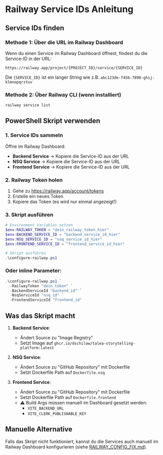 # Railway Service IDs Anleitung

## Service IDs finden

### Methode 1: Über die URL im Railway Dashboard

Wenn du einen Service im Railway Dashboard öffnest, findest du die Service-ID in der URL:

```
https://railway.app/project/{PROJECT_ID}/service/{SERVICE_ID}
```

Die `{SERVICE_ID}` ist ein langer String wie z.B. `abc123de-f456-7890-ghij-klmnopqrstuv`

### Methode 2: Über Railway CLI (wenn installiert)

```bash
railway service list
```

## PowerShell Skript verwenden

### 1. Service IDs sammeln

Öffne im Railway Dashboard:
- **Backend Service** → Kopiere die Service-ID aus der URL
- **NSQ Service** → Kopiere die Service-ID aus der URL
- **Frontend Service** → Kopiere die Service-ID aus der URL

### 2. Railway Token holen

1. Gehe zu https://railway.app/account/tokens
2. Erstelle ein neues Token
3. Kopiere das Token (es wird nur einmal angezeigt!)

### 3. Skript ausführen

```powershell
# Environment Variables setzen
$env:RAILWAY_TOKEN = "dein_railway_token_hier"
$env:BACKEND_SERVICE_ID = "backend_service_id_hier"
$env:NSQ_SERVICE_ID = "nsq_service_id_hier"
$env:FRONTEND_SERVICE_ID = "frontend_service_id_hier"

# Skript ausführen
.\configure-railway.ps1
```

### Oder inline Parameter:

```powershell
.\configure-railway.ps1 `
  -RailwayToken "dein_token" `
  -BackendServiceId "backend_id" `
  -NsqServiceId "nsq_id" `
  -FrontendServiceId "frontend_id"
```

## Was das Skript macht

1. **Backend Service**:
   - Ändert Source zu "Image Registry"
   - Setzt Image auf `ghcr.io/dschilow/talea-storytelling-platform:latest`

2. **NSQ Service**:
   - Ändert Source zu "GitHub Repository" mit Dockerfile
   - Setzt Dockerfile Path auf `Dockerfile.nsq`

3. **Frontend Service**:
   - Ändert Source zu "GitHub Repository" mit Dockerfile
   - Setzt Dockerfile Path auf `Dockerfile.frontend`
   - ⚠️ Build Args müssen manuell im Dashboard gesetzt werden:
     - `VITE_BACKEND_URL`
     - `VITE_CLERK_PUBLISHABLE_KEY`

## Manuelle Alternative

Falls das Skript nicht funktioniert, kannst du die Services auch manuell im Railway Dashboard konfigurieren (siehe [RAILWAY_CONFIG_FIX.md](RAILWAY_CONFIG_FIX.md)).
